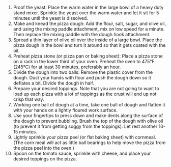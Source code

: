 1. Proof the yeast: Place the warm water in the large bowl of a heavy duty stand mixer. Sprinkle the yeast over the warm water and let it sit for 5 minutes until the yeast is dissolved.
2.  Make and knead the pizza dough: Add the flour, salt, sugar, and olive oil, and using the mixing paddle attachment, mix on low speed for a minute. Then replace the mixing paddle with the dough hook attachment.
3. Spread a thin layer of olive oil over the inside of a large bowl. Place the pizza dough in the bowl and turn it around so that it gets coated with the oil.
4. Preheat pizza stone (or pizza pan or baking sheet): Place a pizza stone on a rack in the lower third of your oven. Preheat the oven to 475°F (245°C) for at least 30 minutes, preferably an hour.
5. Divide the dough into two balls: Remove the plastic cover from the dough. Dust your hands with flour and push the dough down so it deflates a bit. Divide the dough in half.
6. Prepare your desired toppings. Note that you are not going to want to load up each pizza with a lot of toppings as the crust will end up not crisp that way.
7.  Working one ball of dough at a time, take one ball of dough and flatten it with your hands on a lightly floured work surface.
8. Use your fingertips to press down and make dents along the surface of the dough to prevent bubbling. Brush the top of the dough with olive oil (to prevent it from getting soggy from the toppings). Let rest another 10-15 minutes.
9. Lightly sprinkle your pizza peel (or flat baking sheet) with cornmeal. (The corn meal will act as little ball bearings to help move the pizza from the pizza peel into the oven.)
10. Spoon on the tomato sauce, sprinkle with cheese, and place your desired toppings on the pizza.